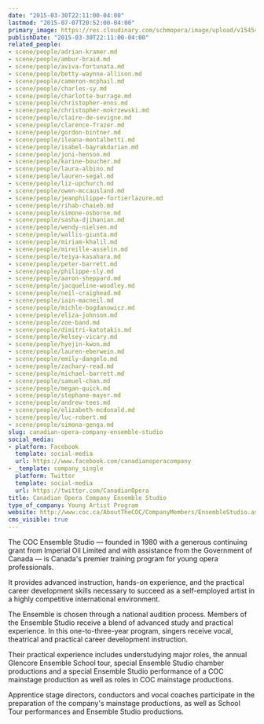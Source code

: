 ```yaml
---
date: "2015-03-30T22:11:00-04:00"
lastmod: "2015-07-07T20:52:00-04:00"
primary_image: https://res.cloudinary.com/schmopera/image/upload/v1545409169/media/webhook-uploads/1436316640541/14e6a52fe3d575d47921.jpeg.jpeg
publishDate: "2015-03-30T22:11:00-04:00"
related_people:
- scene/people/adrian-kramer.md
- scene/people/ambur-braid.md
- scene/people/aviva-fortunata.md
- scene/people/betty-waynne-allison.md
- scene/people/cameron-mcphail.md
- scene/people/charles-sy.md
- scene/people/charlotte-burrage.md
- scene/people/christopher-enns.md
- scene/people/christopher-mokrzewski.md
- scene/people/claire-de-sevigne.md
- scene/people/clarence-frazer.md
- scene/people/gordon-bintner.md
- scene/people/ileana-montalbetti.md
- scene/people/isabel-bayrakdarian.md
- scene/people/joni-henson.md
- scene/people/karine-boucher.md
- scene/people/laura-albino.md
- scene/people/lauren-segal.md
- scene/people/liz-upchurch.md
- scene/people/owen-mccausland.md
- scene/people/jeanphilippe-fortierlazure.md
- scene/people/rihab-chaieb.md
- scene/people/simone-osborne.md
- scene/people/sasha-djihanian.md
- scene/people/wendy-nielsen.md
- scene/people/wallis-giunta.md
- scene/people/miriam-khalil.md
- scene/people/mireille-asselin.md
- scene/people/teiya-kasahara.md
- scene/people/peter-barrett.md
- scene/people/philippe-sly.md
- scene/people/aaron-sheppard.md
- scene/people/jacqueline-woodley.md
- scene/people/neil-craighead.md
- scene/people/iain-macneil.md
- scene/people/michle-bogdanowicz.md
- scene/people/eliza-johnson.md
- scene/people/zoe-band.md
- scene/people/dimitri-katotakis.md
- scene/people/kelsey-vicary.md
- scene/people/hyejin-kwon.md
- scene/people/lauren-eberwein.md
- scene/people/emily-dangelo.md
- scene/people/zachary-read.md
- scene/people/michael-barrett.md
- scene/people/samuel-chan.md
- scene/people/megan-quick.md
- scene/people/stephane-mayer.md
- scene/people/andrew-tees.md
- scene/people/elizabeth-mcdonald.md
- scene/people/luc-robert.md
- scene/people/simona-genga.md
slug: canadian-opera-company-ensemble-studio
social_media:
- platform: Facebook
  template: social-media
  url: https://www.facebook.com/canadianoperacompany
- _template: company_single
  platform: Twitter
  template: social-media
  url: https://twitter.com/CanadianOpera
title: Canadian Opera Company Ensemble Studio
type_of_company: Young Artist Program
website: http://www.coc.ca/AboutTheCOC/CompanyMembers/EnsembleStudio.aspx
cms_visible: true
---
```


<p>
	The COC Ensemble Studio — founded in 1980 with a generous continuing grant from Imperial Oil Limited and with assistance from the Government of Canada — is Canada's premier training program for young opera professionals.
</p>
<p>
	It provides advanced instruction, hands-on experience, and the practical career development skills necessary to succeed as a self-employed artist in a highly competitive international environment.
</p>
<p>
	The Ensemble is chosen through a national audition process. Members of the Ensemble Studio receive a blend of advanced study and practical experience. In this one-to-three-year program, singers receive vocal, theatrical and practical career development instruction.
</p>
<p>
	Their practical experience includes understudying major roles, the annual Glencore Ensemble School tour, special Ensemble Studio chamber productions and a special Ensemble Studio performance of a COC mainstage production as well as roles in COC mainstage productions.
</p>
<p>
	Apprentice stage directors, conductors and vocal coaches participate in the preparation of the company's mainstage productions, as well as School Tour performances and Ensemble Studio productions.
</p>
